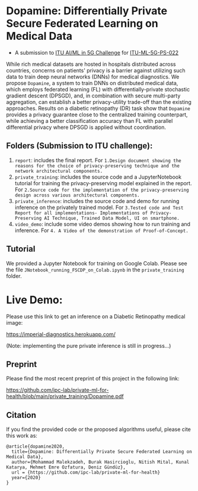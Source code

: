 # Dopamine: Differentially Private Secure Federated Learning on Medical Data

- A submission to [ITU AI/ML in 5G Challenge](https://www.itu.int/en/ITU-T/AI/challenge/2020/Pages/default.aspx) for [ITU-ML-5G-PS-022](https://sites.google.com/view/iitd5g/challenge-problems/privacy-preserving-aiml-in-5g-networks-for-healthcare-applications)

While rich medical datasets are hosted in hospitals distributed across countries, concerns on patients' privacy is a barrier against utilizing such data to train deep neural networks (DNNs) for medical diagnostics.  We propose `Dopamine`, a system to train DNNs on distributed medical data, which employs federated learning (FL) with differentially-private stochastic gradient descent (DPSGD), and, in combination with secure multi-party aggregation, can establish a better privacy-utility trade-off than the existing approaches. Results on a diabetic retinopathy (DR) task show that `Dopamine` provides a privacy guarantee close to the centralized training counterpart, while achieving a better classification accuracy than FL with parallel differential privacy where DPSGD is applied without  coordination.

## Folders (Submission to ITU challenge):
 
1. `report`: includes the final report. For `1.Design document showing the reasons for the choice of privacy-preserving technique and the network architectural components.`
2. `private_training`: includes the source code and a JupyterNotebook tutorial for training the privacy-preserving model explained in the report. For `2.Source code for the implementation of the privacy-preserving design across various architectural components.`
3. `private_inference`: includes the source code and demo for running inference on the privately trained model. For `3.Tested code and Test Report for all implementations- Implementations of Privacy-Preserving AI Technique, Trained Data Model, UI on smartphone.`
4. `video_demo`: include some video demos showing how to run training and inference. For  `4. A Video of the demonstration of Proof-of-Concept.`


## Tutorial

We provided a Jupyter Notebook for training on Google Colab. Please see the file `JNotebook_running_FSCDP_on_Colab.ipynb` in the `private_training` folder.

# Live Demo:

Please use this link to get an inference on a Diabetic Retinopathy medical image:

https://imperial-diagnostics.herokuapp.com/

(Note: implementing the pure private inference is still in progress...)

## Preprint
Please find the most recent preprint of this project in the following link:

https://github.com/ipc-lab/private-ml-for-health/blob/main/private_training/Dopamine.pdf

## Citation
If you find the provided code or the proposed algorithms useful, please cite this work as:
```
@article{dopamine2020,
  title={Dopamine: Differentially Private Secure Federated Learning on Medical Data},
  author={Mohammad Malekzadeh, Burak Hasircioglu, Nitish Mital, Kunal Katarya, Mehmet Emre Ozfatura, Deniz Gündüz},  
  url = {https://github.com/ipc-lab/private-ml-for-health}
  year={2020}
}
```
